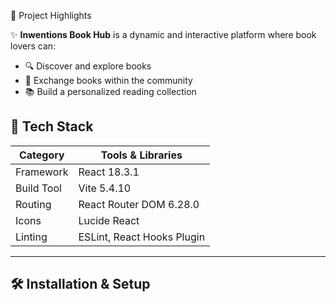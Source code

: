 🌟 Project Highlights

✨ **Inwentions Book Hub** is a dynamic and interactive platform where book lovers can:

- 🔍 Discover and explore books
- 🔁 Exchange books within the community
- 📚 Build a personalized reading collection



## 🚀 Tech Stack

| Category      | Tools & Libraries                     |
|---------------|----------------------------------------|
| Framework     | React 18.3.1                           |
| Build Tool    | Vite 5.4.10                            |
| Routing       | React Router DOM 6.28.0                |
| Icons         | Lucide React                           |
| Linting       | ESLint, React Hooks Plugin             |

---

## 🛠️ Installation & Setup

